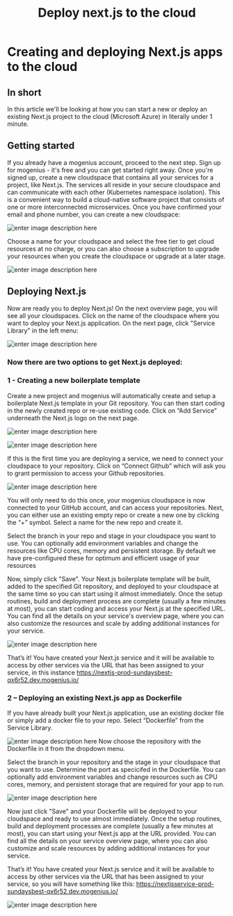 ﻿---
sidebar_position: 9
title: Deploy next.js to the cloud
slug: deploy-nextjs-to-the-cloud
---

# Creating and deploying Next.js apps to the cloud

## In short

In this article we'll be looking at how you can start a new or deploy an existing Next.js project to the cloud (Microsoft Azure) in literally under 1 minute.

## Getting started

If you already have a mogenius account, proceed to the next step. 
Sign up for mogenius - it's free and you can get started right away. Once you're signed up, create a new cloudspace that contains all your services for a project, like Next.js. The services all reside in your secure cloudspace and can communicate with each other (Kubernetes namespace isolation). This is a convenient way to build a cloud-native software project that consists of one or more interconnected microservices. Once you have confirmed your email and phone number, you can create a new cloudspace:

![enter image description here](https://api.mogenius.com/file/id/115e92a0-6daa-4b15-9420-438448351d89)

Choose a name for your cloudspace and select the free tier to get cloud resources at no charge, or you can also choose a subscription to upgrade your resources when you create the cloudspace or upgrade at a later stage.

![enter image description here](https://api.mogenius.com/file/id/a8c2aaca-fbe7-401a-bf63-0c99024e2c94)

## Deploying Next.js

Now are ready you to deploy Next.js! On the next overview page, you will see all your cloudspaces. Click on the name of the cloudspace where you want to deploy your Next.js application. On the next page, click "Service Library" in the left menu:

![enter image description here](https://api.mogenius.com/file/id/a12d10f1-4b9b-4adb-95ec-db193e1db440)

### Now there are two options to get Next.js deployed: 

### 1 - Creating a new boilerplate template

Create a new project and mogenius will automatically create and setup a boilerplate Next.js template in your Git repository. You can then start coding in the newly created repo or re-use existing code. Click on “Add Service” underneath the Next.js logo on the next page.

![enter image description here](https://api.mogenius.com/file/id/eb8f8ca9-9728-4fbb-a967-a393c00de9e0)

![enter image description here](https://api.mogenius.com/file/id/a1c36fd5-2946-4cd5-a52f-2097f752fdb2)

If this is the first time you are deploying a service, we need to connect your cloudspace to your repository. Click on “Connect Github” which will ask you to grant permission to access your Github repositories.

![enter image description here](https://api.mogenius.com/file/id/88626d92-fa15-4d9e-8598-6a914daa633c)


You will only need to do this once, your mogenius cloudspace is now connected to your GitHub account, and can access your repositories.
Next, you can either use an existing empty repo or create a new one by clicking the “+” symbol. Select a name for the new repo and create it.

Select the branch in your repo and stage in your cloudspace you want to use. You can optionally add environment variables and change the resources like CPU cores, memory and persistent storage. By default we have pre-configured these for optimum and efficient usage of your resources

Now, simply click "Save". Your Next.js boilerplate template will be built, added to the specified Git repository, and deployed to your cloudspace at the same time so you can start using it almost immediately. Once the setup routines, build and deployment process are complete (usually a few minutes at most), you can start coding and access your Next.js at the specified URL. You can find all the details on your service's overview page, where you can also customize the resources and scale by adding additional instances for your service.

![enter image description here](https://api.mogenius.com/file/id/729ceb84-d1c9-42e2-ac10-f09dd1e19dfe)

That’s it! You have created your Next.js service and it will be available to access by other services via the URL that has been assigned to your service, in this instance https://nextjs-prod-sundaysbest-qx6r52.dev.mogenius.io/

### 2 – Deploying an existing Next.js app as Dockerfile

If you have already built your Next.js application, use an existing docker file or simply add a docker file to your repo. Select “Dockerfile” from the Service Library.

![enter image description here](https://api.mogenius.com/file/id/94f14c52-ea95-4ae5-8ba1-caede0571c69)
Now choose the repository with the Dockerfile in it from the dropdown menu.

Select the branch in your repository and the stage in your cloudspace that you want to use. Determine the port as specicifed in the Dockerfile. You can optionally add environment variables and change resources such as CPU cores, memory, and persistent storage that are required for your app to run. 

![enter image description here](https://api.mogenius.com/file/id/9efd6b72-1dff-4a25-9efc-9f7e1cfdfb3d)

Now just click "Save" and your Dockerfile will be deployed to your cloudspace and ready to use almost immediately. Once the setup routines, build and deployment processes are complete (usually a few minutes at most), you can start using your Next.js app at the URL provided. You can find all the details on your service overview page, where you can also customize and scale resources by adding additional instances for your service.

That’s it! You have created your Next.js service and it will be available to access by other services via the URL that has been assigned to your service, so you will have something like this: https://nextjsservice-prod-sundaysbest-qx6r52.dev.mogenius.io/

![enter image description here](https://api.mogenius.com/file/id/f6a4b701-ff10-4952-9c47-11e2457f4952)

